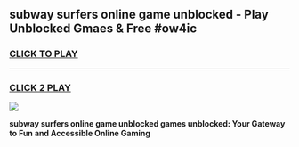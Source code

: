 
## subway surfers online game unblocked - Play Unblocked Gmaes & Free #ow4ic
<h3>
<a href="https://premium.freeplayer.one?title=subway_surfers_online_game_unblocked&ref=03M">CLICK TO PLAY</a></h3>
<hr>

<h3>
<a href="https://premium.freeplayer.one?title=subway_surfers_online_game_unblocked&ref=03M">CLICK 2 PLAY</a>
  
</h3>

<a href="https://premium.freeplayer.one?title=subway_surfers_online_game_unblocked&ref=03M"><img src="https://clearcache.store/games.png"></a>


**subway surfers online game unblocked games unblocked: Your Gateway to Fun and Accessible Online Gaming**

